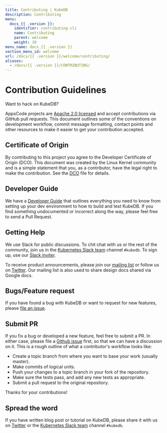 ```yaml
---
title: Contributing | KubeDB
description: Contributing
menu:
  docs_{{ .version }}:
    identifier: contributing-cli
    name: Contributing
    parent: welcome
    weight: 10
menu_name: docs_{{ .version }}
section_menu_id: welcome
url: /docs/{{ .version }}/welcome/contributing/
aliases:
  - /docs/{{ .version }}/CONTRIBUTING/
---
```


# Contribution Guidelines

Want to hack on KubeDB?

AppsCode projects are [Apache 2.0 licensed](https://github.com/kubedb/cli/blob/master/LICENSE) and accept contributions via GitHub pull requests.  This document outlines some of the conventions on development workflow, commit message formatting, contact points and other resources to make it easier to get your contribution accepted.

## Certificate of Origin

By contributing to this project you agree to the Developer Certificate of Origin (DCO). This document was created by the Linux Kernel community and is a
simple statement that you, as a contributor, have the legal right to make the contribution. See the [DCO](https://github.com/kubedb/cli/blob/master/DCO) file for details.

## Developer Guide

We have a [Developer Guide](/docs/setup/developer-guide/overview.md) that outlines everything you need to know from setting up your dev environment to how to build and test KubeDB. If you find something undocumented or incorrect along the way, please feel free to send a Pull Request.

## Getting Help

We use Slack for public discussions. To chit chat with us or the rest of the community, join us in the [Kubernetes Slack team](https://kubernetes.slack.com/messages/C8149MREV/) channel `#kubedb`. To sign up, use our [Slack inviter](http://slack.kubernetes.io/).

To receive product announcements, please join our [mailing list](https://groups.google.com/forum/#!forum/kubedb) or follow us on [Twitter](https://twitter.com/KubeDB). Our mailing list is also used to share design docs shared via Google docs.

## Bugs/Feature request

If you have found a bug with KubeDB or want to request for new features, please [file an issue](https://github.com/kubedb/project/issues/new).

## Submit PR

If you fix a bug or developed a new feature, feel free to submit a PR. In either case, please file a [Github issue](https://github.com/kubedb/project/issues/new) first, so that we can have a discussion on it. This is a rough outline of what a contributor's workflow looks like:

- Create a topic branch from where you want to base your work (usually master).
- Make commits of logical units.
- Push your changes to a topic branch in your fork of the repository.
- Make sure the tests pass, and add any new tests as appropriate.
- Submit a pull request to the original repository.

Thanks for your contributions!

## Spread the word

If you have written blog post or tutorial on KubeDB, please share it with us on [Twitter](https://twitter.com/KubeDB) or the [Kubernetes Slack team](http://slack.kubernetes.io) channel `#kubedb`.
